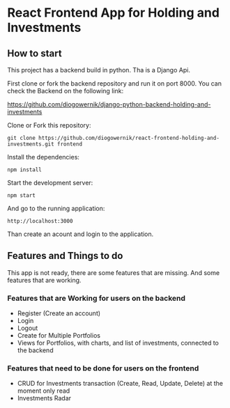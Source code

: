 # React Frontend App for Holding and Investments

## How to start

This project has a backend build in python. Tha is a Django Api.

First clone or fork the backend repository and run it on port 8000. You can check the Backend on the following link:

https://github.com/diogowernik/django-python-backend-holding-and-investments

Clone or Fork this repository:

    git clone https://github.com/diogowernik/react-frontend-holding-and-investments.git frontend

Install the dependencies:

    npm install

Start the development server:

    npm start

And go to the running application:

    http://localhost:3000

Than create an acount and login to the application.

## Features and Things to do

This app is not ready, there are some features that are missing. And some features that are working.

### Features that are Working for users on the backend

- Register (Create an account)
- Login
- Logout
- Create for Multiple Portfolios
- Views for Portfolios, with charts, and list of investments, connected to the backend

### Features that need to be done for users on the frontend

- CRUD for Investments transaction (Create, Read, Update, Delete) at the moment only read
- Investments Radar

